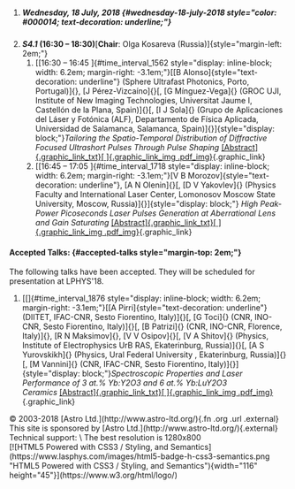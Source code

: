 1.  ##### Wednesday, 18 July, 2018 {#wednesday-18-july-2018 style="color: #000014; text-decoration: underline;"}
2.  ***S4.1* (16:30 – 18:30)**[**Chair**: Olga Kosareva (Russia)]{style="margin-left: 2em;"}
    1.  [[16:30 – 16:45 ]{#time_interval_1562 style="display: inline-block; width: 6.2em; margin-right: -3.1em;"}[[B Alonso]{style="text-decoration: underline"} (Sphere Ultrafast Photonics, Porto, Portugal)]{}, [J Pérez-Vizcaíno]{}[, [G Mínguez-Vega]{} (GROC UJI, Institute of New Imaging Technologies, Universitat Jaume I, Castellón de la Plana, Spain)]{}[, [I J Sola]{} (Grupo de Aplicaciones del Láser y Fotónica (ALF), Departamento de Física Aplicada, Universidad de Salamanca, Salamanca, Spain)]{}]{style="display: block;"}*Tailoring the Spatio-Temporal Distribution of Diffractive Focused Ultrashort Pulses Through Pulse Shaping* [[Abstract]{.graphic_link_txt}[ ]{.graphic_link_img .pdf_img}](../../workshops/abstracts/./files/2018/86/0b/07/0b727446faecc62414ef785906/abstract.pdf "View Review Text"){.graphic_link}
    2.  [[16:45 – 17:05 ]{#time_interval_1718 style="display: inline-block; width: 6.2em; margin-right: -3.1em;"}[V B Morozov]{style="text-decoration: underline"}, [A N Olenin]{}[, [D V Yakovlev]{} (Physics Faculty and International Laser Center, Lomonosov Moscow State University, Moscow, Russia)]{}]{style="display: block;"} *High Peak-Power Picoseconds Laser Pulses Generation at Aberrational Lens and Gain Saturating* [[Abstract]{.graphic_link_txt}[ ]{.graphic_link_img .pdf_img}](../../workshops/abstracts/./files/2018/ec/77/d6/12864bebe4fc1f2bd621912d83/abstract.pdf "View Review Text"){.graphic_link}
#### Accepted Talks: {#accepted-talks style="margin-top: 2em;"}
The following talks have been accepted. They will be scheduled for presentation at LPHYS'18.
1.  [[]{#time_interval_1876 style="display: inline-block; width: 6.2em; margin-right: -3.1em;"}[[A Pirri]{style="text-decoration: underline"} (DIITET, IFAC-CNR, Sesto Fiorentino, Italy)]{}[, [G Toci]{} (CNR, INO-CNR, Sesto Fiorentino, Italy)]{}[, [B Patrizi]{} (CNR, INO-CNR, Florence, Italy)]{}, [R N Maksimov]{}, [V V Osipov]{}[, [V A Shitov]{} (Physics, Institute of Electrophysics UrB RAS, Ekaterinburg, Russia)]{}[, [A S Yurovskikh]{} (Physics, Ural Federal University , Ekaterinburg, Russia)]{}[, [M Vannini]{} (CNR, IFAC-CNR, Sesto Fiorentino, Italy)]{}]{style="display: block;"}*Spectroscopic Properties and Laser Performance of 3 at.% Yb:Y2O3 and 6 at.% Yb:LuY2O3 Ceramics* [[Abstract]{.graphic_link_txt}[ ]{.graphic_link_img .pdf_img}](../../workshops/abstracts/./files/2018/2b/8f/ee/61d7eb9bbd89db0c24f7bc311e/abstract.pdf "View Review Text"){.graphic_link}
</div>
</div>
<div id="footer">
© 2003-2018 [Astro Ltd.](http://www.astro-ltd.org/){.fn .org .url .external}
This site is sponsored by [Astro Ltd.](http://www.astro-ltd.org/){.external}
Technical support: <webmaster@lasphys.com>\
The best resolution is 1280x800
<div id="pictures">
[![HTML5 Powered with CSS3 / Styling, and Semantics](https://www.lasphys.com/images/html5-badge-h-css3-semantics.png "HTML5 Powered with CSS3 / Styling, and Semantics"){width="116" height="45"}](https://www.w3.org/html/logo/)
</div>
</div>
